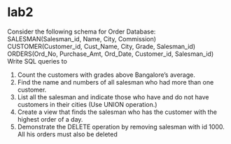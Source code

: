 # lab2
Consider the following schema for Order Database:
SALESMAN(Salesman_id, Name, City, Commission)
CUSTOMER(Customer_id, Cust_Name, City, Grade, Salesman_id)
ORDERS(Ord_No, Purchase_Amt, Ord_Date, Customer_id, Salesman_id)
Write SQL queries to
1. Count the customers with grades above Bangalore’s average.
2. Find the name and numbers of all salesman who had more than one customer.
3. List all the salesman and indicate those who have and do not have customers in their cities (Use UNION
operation.)
4. Create a view that finds the salesman who has the customer with the highest order of a day.
5. Demonstrate the DELETE operation by removing salesman with id 1000. All his orders must also be
deleted
